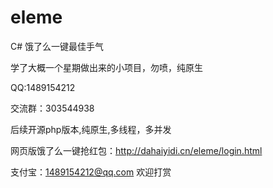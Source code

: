 # eleme
C#  饿了么一键最佳手气

学了大概一个星期做出来的小项目，勿喷，纯原生


QQ:1489154212




交流群：303544938



后续开源php版本,纯原生,多线程，多并发


网页版饿了么一键抢红包：http://dahaiyidi.cn/eleme/login.html




支付宝：1489154212@qq.com            欢迎打赏

